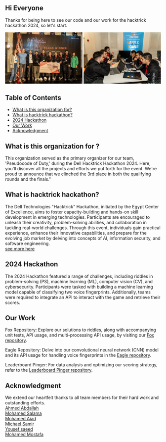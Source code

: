 ## Hi Everyone
Thanks for being here to see our code and our work for the hacktrick hackathon 2024, so let's start. 

<p float="left">
  <img src="https://github.com/PseudocodeOfDuty/.github/blob/main/profile/images/win.jpg?raw=true" width="250" />
  <img src="https://github.com/PseudocodeOfDuty/.github/blob/main/profile/images/work.jpg?raw=true" width="250" />
</p>


## Table of Contents

- [What is this organization for?](#what)
- [What is hacktrick hackathon?](#hacktrick)
- [2024 Hackathon](#2024)
- [Our Work](#work)
- [Acknowledgment](#ack)

<a id="what"></a>
## What is this organization for ?
This organization served as the primary organizer for our team, 'Pseudocode of Duty,' during the Dell Hacktrick Hackathon 2024. Here, you'll discover all the projects and efforts we put forth for the event. We're proud to announce that we clinched the 3rd place in both the qualifying rounds and the finals."

<a id="hacktrick"></a>
## What is hacktrick hackathon?

The Dell Technologies "Hacktrick" Hackathon, initiated by the Egypt Center of Excellence, aims to foster capacity-building and hands-on skill development in emerging technologies. Participants are encouraged to unleash their creativity, problem-solving abilities, and collaboration in tackling real-world challenges. Through this event, individuals gain practical experience, enhance their innovative capabilities, and prepare for the evolving job market by delving into concepts of AI, information security, and software engineering.   
[see more here](https://www.dell.com/en-eg/dt/microsites/hacktrick.htm?dgc=SM&cid=1083545&lid=spr12198213058&refid=sm_ADVOCACY_spr12198213058&linkId=258142432#collapse&tab0=0&%23eligibility&#story)

<a id="2024"></a>
## 2024 Hackathon

The 2024 Hackathon featured a range of challenges, including riddles in problem-solving (PS), machine learning (ML), computer vision (CV), and cybersecurity. Participants were tasked with building a machine learning model capable of classifying two voice fingerprints. Additionally, teams were required to integrate an API to interact with the game and retrieve their scores.

<a id="work"></a>
## Our Work

Fox Repository: Explore our solutions to riddles, along with accompanying unit tests, API usage, and multi-processing API usage, by visiting our [Fox repository](https://github.com/PseudocodeOfDuty/fox).

Eagle Repository: Delve into our convolutional neural network (CNN) model and its API usage for handling voice fingerprints in the [Eagle repository](https://github.com/PseudocodeOfDuty/eagle).

Leaderboard Pinger: For data analysis and optimizing our scoring strategy, refer to the [Leaderboard Pinger repository](https://github.com/PseudocodeOfDuty/leaderboard-pinger).

<a id="ack"></a>
## Acknowledgment
We extend our heartfelt thanks to all team members for their hard work and outstanding efforts.     
[Ahmed Abdallah](https://github.com/orgs/PseudocodeOfDuty/people/ahme2001)   
[Mohamed Salama](https://github.com/orgs/PseudocodeOfDuty/people/m13salama)   
[Mohamed Aiad](https://github.com/orgs/PseudocodeOfDuty/people/mohamedaiad)   
[Michael Samir](https://github.com/orgs/PseudocodeOfDuty/people/MichaelSamir75)   
[Yousef saeed](https://github.com/orgs/PseudocodeOfDuty/people/usefSaeed)   
[Mohamed Mostafa](https://github.com/orgs/PseudocodeOfDuty/people/mohamed-euler)

